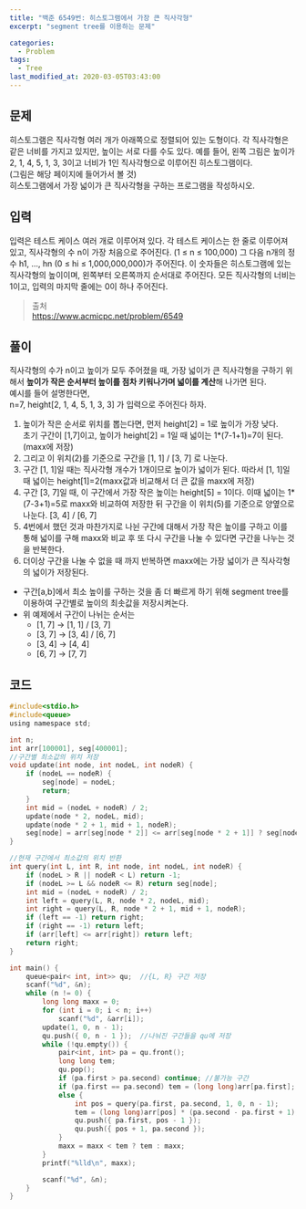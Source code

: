 ```yaml
---
title: "백준 6549번: 히스토그램에서 가장 큰 직사각형"
excerpt: "segment tree를 이용하는 문제"

categories:
  - Problem
tags:
  - Tree
last_modified_at: 2020-03-05T03:43:00
---
```

문제  
--------  
히스토그램은 직사각형 여러 개가 아래쪽으로 정렬되어 있는 도형이다. 각 직사각형은 같은 너비를 가지고 있지만, 높이는 서로 다를 수도 있다. 예를 들어, 왼쪽 그림은 높이가 2, 1, 4, 5, 1, 3, 3이고 너비가 1인 직사각형으로 이루어진 히스토그램이다.  
(그림은 해당 페이지에 들어가서 볼 것)  
히스토그램에서 가장 넓이가 큰 직사각형을 구하는 프로그램을 작성하시오.  

입력  
--------  
입력은 테스트 케이스 여러 개로 이루어져 있다. 각 테스트 케이스는 한 줄로 이루어져 있고, 직사각형의 수 n이 가장 처음으로 주어진다. (1 ≤ n ≤ 100,000) 그 다음 n개의 정수 h1, ..., hn (0 ≤ hi ≤ 1,000,000,000)가 주어진다. 이 숫자들은 히스토그램에 있는 직사각형의 높이이며, 왼쪽부터 오른쪽까지 순서대로 주어진다. 모든 직사각형의 너비는 1이고, 입력의 마지막 줄에는 0이 하나 주어진다.  


> 출처  
> <https://www.acmicpc.net/problem/6549>  

풀이  
--------  
직사각형의 수가 n이고 높이가 모두 주어졌을 때, 가장 넓이가 큰 직사각형을 구하기 위해서 **높이가 작은 순서부터 높이를 점차 키워나가며 넓이를 계산**해 나가면 된다.  
예시를 들어 설명한다면,  
n=7, height[2, 1, 4, 5, 1, 3, 3] 가 입력으로 주어진다 하자.  
1. 높이가 작은 순서로 위치를 뽑는다면, 먼저 height[2] = 1로 높이가 가장 낮다.  
초기 구간이 [1,7]이고, 높이가 height[2] = 1일 때 넓이는 1*(7-1+1)=7이 된다.(maxx에 저장)  
2. 그리고 이 위치(2)를 기준으로 구간을 [1, 1] / [3, 7] 로 나눈다.  
3. 구간 [1, 1]일 때는 직사각형 개수가 1개이므로 높이가 넓이가 된다. 따라서 [1, 1]일때 넓이는 height[1]=2(maxx값과 비교해서 더 큰 값을 maxx에 저장)    
4. 구간 [3, 7]일 때, 이 구간에서 가장 작은 높이는 height[5] = 1이다.  이때 넓이는 1*(7-3+1)=5로 maxx와 비교하여 저장한 뒤 구간을 이 위치(5)를 기준으로 양옆으로 나눈다. [3, 4] / [6, 7]  
5. 4번에서 했던 것과 마찬가지로 나뉜 구간에 대해서 가장 작은 높이를 구하고 이를 통해 넓이를 구해 maxx와 비교 후 또 다시 구간을 나눌 수 있다면 구간을 나누는 것을 반복한다.  
6. 더이상 구간을 나눌 수 없을 때 까지 반복하면 maxx에는 가장 넓이가 큰 직사각형의 넓이가 저장된다.  

* 구간[a,b]에서 최소 높이를 구하는 것을 좀 더 빠르게 하기 위해 segment tree를 이용하여 구간별로 높이의 최솟값을 저장시켜논다.  
* 위 예제에서 구간이 나뉘는 순서는  
	- [1, 7] -> [1, 1] / [3, 7] 
	- [3, 7] -> [3, 4] / [6, 7] 
	- [3, 4] -> [4, 4]
	- [6, 7] -> [7, 7]
 

코드  
--------  
``` c  
#include<stdio.h>
#include<queue>
using namespace std;

int n;
int arr[100001], seg[400001];
//구간별 최소값의 위치 저장
void update(int node, int nodeL, int nodeR) {
	if (nodeL == nodeR) {
		seg[node] = nodeL;
		return;
	}
	int mid = (nodeL + nodeR) / 2;
	update(node * 2, nodeL, mid);
	update(node * 2 + 1, mid + 1, nodeR);
	seg[node] = arr[seg[node * 2]] <= arr[seg[node * 2 + 1]] ? seg[node * 2] : seg[node * 2 + 1];
}

//현재 구간에서 최소값의 위치 반환
int query(int L, int R, int node, int nodeL, int nodeR) {
	if (nodeL > R || nodeR < L) return -1;
	if (nodeL >= L && nodeR <= R) return seg[node];
	int mid = (nodeL + nodeR) / 2;
	int left = query(L, R, node * 2, nodeL, mid);
	int right = query(L, R, node * 2 + 1, mid + 1, nodeR);
	if (left == -1) return right;
	if (right == -1) return left;
	if (arr[left] <= arr[right]) return left;
	return right;
}

int main() {
	queue<pair< int, int>> qu;	//{L, R} 구간 저장
	scanf("%d", &n);
	while (n != 0) {
		long long maxx = 0;
		for (int i = 0; i < n; i++)
			scanf("%d", &arr[i]);
		update(1, 0, n - 1);
		qu.push({ 0, n - 1 });	//나눠진 구간들을 qu에 저장
		while (!qu.empty()) {
			pair<int, int> pa = qu.front();
			long long tem;
			qu.pop();
			if (pa.first > pa.second) continue;	//불가능 구간
			if (pa.first == pa.second) tem = (long long)arr[pa.first];	//구간에 속한 인수 개수가 1개일 경우 높이가 넓이가 됨
			else {
				int pos = query(pa.first, pa.second, 1, 0, n - 1);
				tem = (long long)arr[pos] * (pa.second - pa.first + 1);	//높이 arr[pos]일때의 너비
				qu.push({ pa.first, pos - 1 });
				qu.push({ pos + 1, pa.second });
			}
			maxx = maxx < tem ? tem : maxx;
		}
		printf("%lld\n", maxx);

		scanf("%d", &n);
	}
}
```